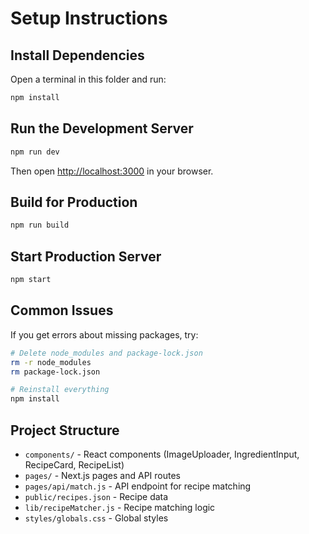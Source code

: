 # Setup Instructions

## Install Dependencies

Open a terminal in this folder and run:

```bash
npm install
```

## Run the Development Server

```bash
npm run dev
```

Then open [http://localhost:3000](http://localhost:3000) in your browser.

## Build for Production

```bash
npm run build
```

## Start Production Server

```bash
npm start
```

## Common Issues

If you get errors about missing packages, try:

```bash
# Delete node_modules and package-lock.json
rm -r node_modules
rm package-lock.json

# Reinstall everything
npm install
```

## Project Structure

- `components/` - React components (ImageUploader, IngredientInput, RecipeCard, RecipeList)
- `pages/` - Next.js pages and API routes
- `pages/api/match.js` - API endpoint for recipe matching
- `public/recipes.json` - Recipe data
- `lib/recipeMatcher.js` - Recipe matching logic
- `styles/globals.css` - Global styles
